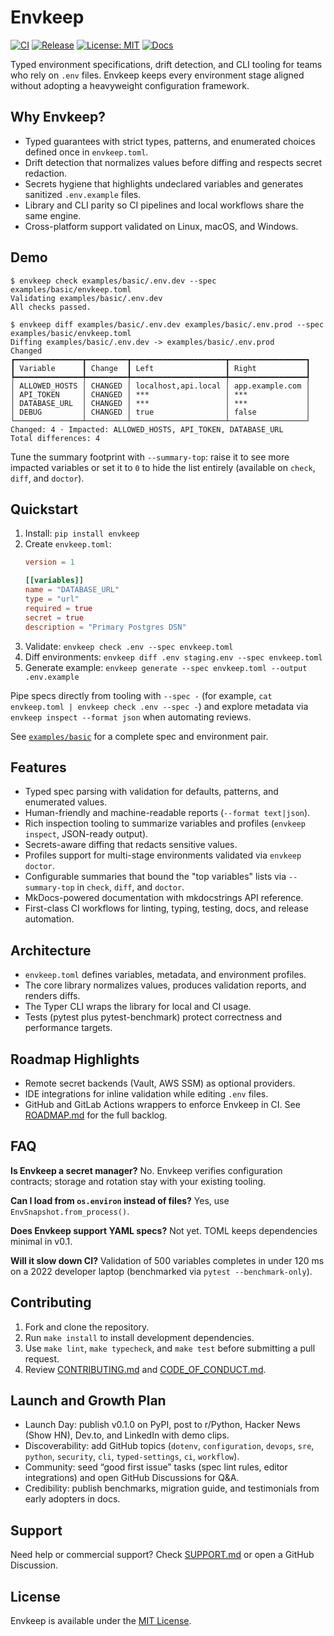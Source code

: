 # Envkeep

[![CI](https://github.com/afadesigns/envkeep/actions/workflows/ci.yml/badge.svg)](https://github.com/afadesigns/envkeep/actions/workflows/ci.yml)
[![Release](https://github.com/afadesigns/envkeep/actions/workflows/release.yml/badge.svg)](https://github.com/afadesigns/envkeep/actions/workflows/release.yml)
[![License: MIT](https://img.shields.io/badge/License-MIT-blue.svg)](LICENSE)
[![Docs](https://img.shields.io/badge/docs-latest-brightgreen.svg)](https://afadesigns.github.io/envkeep)

Typed environment specifications, drift detection, and CLI tooling for teams who rely on `.env` files. Envkeep keeps every environment stage aligned without adopting a heavyweight configuration framework.

## Why Envkeep?
- Typed guarantees with strict types, patterns, and enumerated choices defined once in `envkeep.toml`.
- Drift detection that normalizes values before diffing and respects secret redaction.
- Secrets hygiene that highlights undeclared variables and generates sanitized `.env.example` files.
- Library and CLI parity so CI pipelines and local workflows share the same engine.
- Cross-platform support validated on Linux, macOS, and Windows.

## Demo
```
$ envkeep check examples/basic/.env.dev --spec examples/basic/envkeep.toml
Validating examples/basic/.env.dev
All checks passed.

$ envkeep diff examples/basic/.env.dev examples/basic/.env.prod --spec examples/basic/envkeep.toml
Diffing examples/basic/.env.dev -> examples/basic/.env.prod
Changed
┏━━━━━━━━━━━━━━━┳━━━━━━━━━┳━━━━━━━━━━━━━━━━━━━━━┳━━━━━━━━━━━━━━━━━┓
┃ Variable      ┃ Change  ┃ Left                ┃ Right           ┃
┡━━━━━━━━━━━━━━━╇━━━━━━━━━╇━━━━━━━━━━━━━━━━━━━━━╇━━━━━━━━━━━━━━━━━┩
│ ALLOWED_HOSTS │ CHANGED │ localhost,api.local │ app.example.com │
│ API_TOKEN     │ CHANGED │ ***                 │ ***             │
│ DATABASE_URL  │ CHANGED │ ***                 │ ***             │
│ DEBUG         │ CHANGED │ true                │ false           │
└───────────────┴─────────┴─────────────────────┴─────────────────┘
Changed: 4 · Impacted: ALLOWED_HOSTS, API_TOKEN, DATABASE_URL
Total differences: 4
```

Tune the summary footprint with `--summary-top`: raise it to see more impacted variables or set it to `0` to hide the list entirely (available on `check`, `diff`, and `doctor`).

## Quickstart
1. Install: `pip install envkeep`
2. Create `envkeep.toml`:
   ```toml
   version = 1

   [[variables]]
   name = "DATABASE_URL"
   type = "url"
   required = true
   secret = true
   description = "Primary Postgres DSN"
   ```
3. Validate: `envkeep check .env --spec envkeep.toml`
4. Diff environments: `envkeep diff .env staging.env --spec envkeep.toml`
5. Generate example: `envkeep generate --spec envkeep.toml --output .env.example`

Pipe specs directly from tooling with `--spec -` (for example, `cat envkeep.toml | envkeep check .env --spec -`) and explore metadata via `envkeep inspect --format json` when automating reviews.

See [`examples/basic`](examples/basic) for a complete spec and environment pair.

## Features
- Typed spec parsing with validation for defaults, patterns, and enumerated values.
- Human-friendly and machine-readable reports (`--format text|json`).
- Rich inspection tooling to summarize variables and profiles (`envkeep inspect`, JSON-ready output).
- Secrets-aware diffing that redacts sensitive values.
- Profiles support for multi-stage environments validated via `envkeep doctor`.
- Configurable summaries that bound the "top variables" lists via `--summary-top` in `check`, `diff`, and `doctor`.
- MkDocs-powered documentation with mkdocstrings API reference.
- First-class CI workflows for linting, typing, testing, docs, and release automation.

## Architecture
- `envkeep.toml` defines variables, metadata, and environment profiles.
- The core library normalizes values, produces validation reports, and renders diffs.
- The Typer CLI wraps the library for local and CI usage.
- Tests (pytest plus pytest-benchmark) protect correctness and performance targets.

## Roadmap Highlights
- Remote secret backends (Vault, AWS SSM) as optional providers.
- IDE integrations for inline validation while editing `.env` files.
- GitHub and GitLab Actions wrappers to enforce Envkeep in CI.
See [ROADMAP.md](ROADMAP.md) for the full backlog.

## FAQ
**Is Envkeep a secret manager?** No. Envkeep verifies configuration contracts; storage and rotation stay with your existing tooling.

**Can I load from `os.environ` instead of files?** Yes, use `EnvSnapshot.from_process()`.

**Does Envkeep support YAML specs?** Not yet. TOML keeps dependencies minimal in v0.1.

**Will it slow down CI?** Validation of 500 variables completes in under 120 ms on a 2022 developer laptop (benchmarked via `pytest --benchmark-only`).

## Contributing
1. Fork and clone the repository.
2. Run `make install` to install development dependencies.
3. Use `make lint`, `make typecheck`, and `make test` before submitting a pull request.
4. Review [CONTRIBUTING.md](CONTRIBUTING.md) and [CODE_OF_CONDUCT.md](CODE_OF_CONDUCT.md).

## Launch and Growth Plan
- Launch Day: publish v0.1.0 on PyPI, post to r/Python, Hacker News (Show HN), Dev.to, and LinkedIn with demo clips.
- Discoverability: add GitHub topics (`dotenv`, `configuration`, `devops`, `sre`, `python`, `security`, `cli`, `typed-settings`, `ci`, `workflow`).
- Community: seed “good first issue” tasks (spec lint rules, editor integrations) and open GitHub Discussions for Q&A.
- Credibility: publish benchmarks, migration guide, and testimonials from early adopters in docs.

## Support
Need help or commercial support? Check [SUPPORT.md](SUPPORT.md) or open a GitHub Discussion.

## License
Envkeep is available under the [MIT License](LICENSE).
